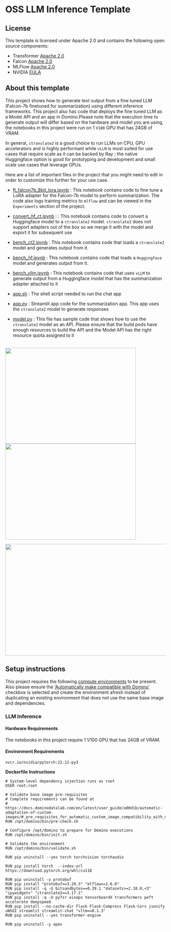 # OSS LLM Inference Template

## License
This template is licensed under Apache 2.0 and contains the following open source components: 
* Transformer [Apache 2.0](https://github.com/huggingface/transformers/blob/main/LICENSE)
* Falcon [Apache 2.0](https://huggingface.co/tiiuae/falcon-7b/blob/main/README.md)
* MLFlow [Apache 2.0](https://github.com/mlflow/mlflow/blob/master/LICENSE.txt)
* NVIDIA [EULA](https://docs.nvidia.com/cuda/eula/index.html#license-grant)

## About this template
This project shows how to generate text output from a fine tuned LLM (Falcon-7b finetuned for summarization) using different inference frameworks. This project also has code that deploys the fine tuned LLM as a Model API and an app in Domino.Please note that the execution time to generate output will differ based on the hardware and model you are using, the notebooks in this project were run on 1 `V100` GPU that has 24GB of VRAM. 

In general, `ctranslate2` is a good choice to run LLMs on CPU, GPU accelerators and is highly performant while `vLLM` is most suited for use cases that require scale as it can be backed by Ray ; the native Huggingface option is good for prototyping and development and small scale use cases that leverage GPUs.  

Here are a list of important files in the project that you might need to edit in order to customize this further for your use case.

* [ft_falcon7b_8bit_lora.ipynb](https://github.com/dominodatalab/reference-project-llm-inference/blob/release-1.0.0/ft_falcon7b_8bit_lora.ipynb) : This notebook contains code to fine tune a LoRA adapter for the Falcon-7b model to perform summarization. The code also logs training metrics to `mlflow` and can be viewed in the `Experiments` section of the project.

* [convert_hf_ct.ipynb](https://github.com/dominodatalab/reference-project-llm-inference/blob/release-1.0.0/convert_hf_ct.ipynb) : : This notebook contains code to convert a Huggingface model to a `ctranslate2` model. `ctranslate2` does not support adapters out of the box so we merge it with the model and export it for subsequent use

* [bench_ct2.ipynb](https://github.com/dominodatalab/reference-project-llm-inference/blob/release-1.0.0/bench_ct2.ipynb) : This notebook contains code that loads a `ctranslate2` model and generates output from it.
  
* [bench_hf.ipynb](https://github.com/dominodatalab/reference-project-llm-inference/blob/release-1.0.0/bench_hf.ipynb) : This notebook contains code that loads a `Huggingface` model and generates output from it. 

* [bench_vllm.ipynb](https://github.com/dominodatalab/reference-project-llm-inference/blob/release-1.0.0/bench_vllm.ipynb) :  This notebook contains code that uses `vLLM` to generate output from a Huggingface model that has the summarization adapter attached to it
  
* [app.sh](https://github.com/dominodatalab/reference-project-llm-inference/blob/release-1.0.0/app.sh) : The shell script needed to run the chat app

* [app.py](https://github.com/dominodatalab/reference-project-llm-inference/blob/release-1.0.0/app.py) : Streamlit app code for the summarization app. This app uses the `ctranslate2` model to generate responses

* [model.py](https://github.com/dominodatalab/reference-project-llm-inference/blob/release-1.0.0/model.py) : This file has sample code that shows how to use the `ctranslate2` model as an API. Please ensure that the build pods have enough resources to build the API and the Model API has the right resource quota assigned to it
\
&nbsp;


<p float="left">
  <img src="https://github.com/dominodatalab/reference-project-llm-inference/blob/a83eae919f8cbc1bdb206ef243f088eda7ce9523/mlflow.png?raw=true" width="410" height="300" /> 
  <img src="https://github.com/dominodatalab/reference-project-llm-inference/blob/a83eae919f8cbc1bdb206ef243f088eda7ce9523/model_api.png?raw=true" width="410" height="300" />
</p>

<p float="center">
  <img src="https://github.com/dominodatalab/reference-project-llm-inference/blob/a83eae919f8cbc1bdb206ef243f088eda7ce9523/summarization_app.png?raw=true" width="860" height="350" />
</p>




## Setup instructions

This project requires the following [compute environments](https://docs.dominodatalab.com/en/latest/user_guide/f51038/environments/) to be present. Also please ensure the [‘Automatically make compatible with Domino’](https://docs.dominodatalab.com/en/latest/user_guide/a00d1b/automatic-adaptation-of-custom-images/#_pre_requisites_for_automatic_custom_image_compatibility_with_domino) checkbox is selected and create the environment afresh instead of duplicating an existing environment that does not use the same base image and dependencies.


### LLM Inference

#### Hardware Requirements
The notebooks in this project require 1 V100 GPU that has 24GB of VRAM.

#### Environment Requirements

`nvcr.io/nvidia/pytorch:22.12-py3`

**Dockerfile Instructions**

```
# System-level dependency injection runs as root
USER root:root

# Validate base image pre-requisites
# Complete requirements can be found at
# https://docs.dominodatalab.com/en/latest/user_guide/a00d1b/automatic-adaptation-of-custom-images/#_pre_requisites_for_automatic_custom_image_compatibility_with_domino
RUN /opt/domino/bin/pre-check.sh

# Configure /opt/domino to prepare for Domino executions
RUN /opt/domino/bin/init.sh

# Validate the environment
RUN /opt/domino/bin/validate.sh

RUN pip uninstall --yes torch torchvision torchaudio

RUN pip install torch  --index-url https://download.pytorch.org/whl/cu118

RUN pip uninstall -y protobuf
RUN pip install "protobuf==3.20.3" "mlflow==2.6.0"
RUN pip install -q -U bitsandbytes==0.39.1 "datasets>=2.10.0,<3" "ipywidgets" "ctranslate2==3.17.1"
RUN pip install -q -U py7zr einops tensorboardX transformers peft accelerate deepspeed
RUN pip install --no-cache-dir Flask Flask-Compress Flask-Cors jsonify uWSGI streamlit streamlit-chat "vllm==0.1.3"
RUN pip uninstall --yes transformer-engine

RUN pip uninstall -y apex
```

